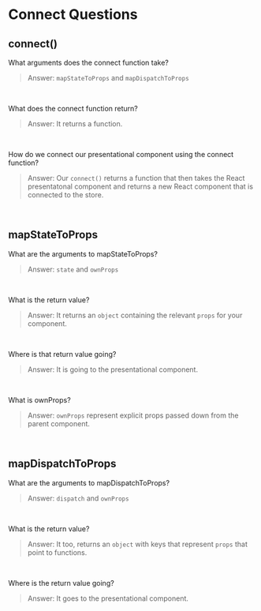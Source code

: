 # Connect Questions

## **connect()**

What arguments does the connect function take?
> Answer: `mapStateToProps` and `mapDispatchToProps`

&nbsp;

What does the connect function return?
> Answer: It returns a function. 

&nbsp;

How do we connect our presentational component using the connect function?
> Answer: Our `connect()` returns a function that then takes the React presentatonal component and returns a new React component that is connected to the store.  

&nbsp;

## **mapStateToProps**

What are the arguments to mapStateToProps?
> Answer: `state` and `ownProps`

&nbsp;

What is the return value?
> Answer: It returns an `object` containing the relevant `props` for your component. 

&nbsp;

Where is that return value going?
> Answer: It is going to the presentational component. 

&nbsp;

What is ownProps?
> Answer: `ownProps` represent explicit props passed down from the parent component.

&nbsp;

## **mapDispatchToProps**

What are the arguments to mapDispatchToProps?
> Answer: `dispatch` and `ownProps`

&nbsp;

What is the return value?
> Answer: It too, returns an `object` with keys that represent `props` that point to functions.

&nbsp;

Where is the return value going? 
> Answer: It goes to the presentational component. 
